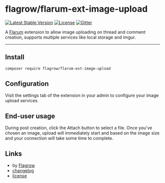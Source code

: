 # flagrow/flarum-ext-image-upload
[![Latest Stable Version](https://poser.pugx.org/flagrow/flarum-ext-image-upload/v/stable)][packagist-link] [![License](https://poser.pugx.org/flagrow/flarum-ext-image-upload/license)][packagist-link] [![Gitter](https://badges.gitter.im/flagrow/flarum-ext-image-upload.svg)](https://gitter.im/flagrow/flarum-ext-image-upload)

A [Flarum](http://flarum.org) extension to allow image uploading on thread and comment creation, supports multiple services like local storage and imgur.

---

## Install

```bash
composer require flagrow/flarum-ext-image-upload
```

## Configuration

Visit the settings tab of the extension in your admin to configure your image upload services.

## End-user usage

During post creation, click the Attach button to select a file. Once
you've chosen an image, upload will immediately start and based on
the image size and your connection will take some time to complete.

## Links

- by [Flagrow](https://github.com/flagrow)
- [changelog](changelog.md)
- [license](license.md)

[packagist-link]: https://packagist.org/packages/flagrow/image-upload
